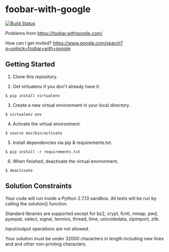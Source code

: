 # foobar-with-google

[![Build Status](https://travis-ci.com/mike-stephens/foobar-with-google.svg?branch=master)](https://travis-ci.com/mike-stephens/foobar-with-google)

Problems from https://foobar.withgoogle.com/


How can I get invited?
https://www.google.com/search?q=unlock+foobar+with+google

## Getting Started

1. Clone this repository.

2. Get virtualenv if you don't already have it.

```
$ pip install virtualenv
```

3. Create a new virtual environment in your local directory.

```
$ virtualenv env
```

4. Activate the virtual environment.

```
$ source env/bin/activate
```

5. Install dependencies via pip & requirements.txt.
```
$ pip install -r requirements.txt
```

6. When finished, deactivate the virtual environment.

```
$ deactivate
```

## Solution Constraints

Your code will run inside a Python 2.7.13 sandbox. All tests will be run by calling the solution() function.

Standard libraries are supported except for bz2, crypt, fcntl, mmap, pwd, pyexpat, select, signal, termios, thread, time, unicodedata, zipimport, zlib.

Input/output operations are not allowed.

Your solution must be under 32000 characters in length including new lines and and other non-printing characters.
